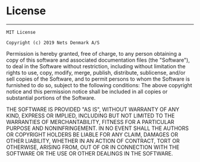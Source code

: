 # License
----

`MIT License`

`Copyright (c) 2019 Nets Denmark A/S`

Permission is hereby granted, free of charge, to any person obtaining a copy  of this software and associated documentation files (the "Software"), to deal  in the Software without restriction, including without limitation the rights to use, copy, modify, merge, publish, distribute, sublicense, and/or sell copies of the Software, and to permit persons to whom the Software is  furnished to do so, subject to the following conditions:
The above copyright notice and this permission notice shall be included in all copies or substantial portions of the Software.

THE SOFTWARE IS PROVIDED "AS IS", WITHOUT WARRANTY OF ANY KIND, EXPRESS OR IMPLIED, INCLUDING BUT NOT LIMITED TO THE WARRANTIES OF MERCHANTABILITY, FITNESS FOR A PARTICULAR PURPOSE AND NONINFRINGEMENT. IN NO EVENT SHALL THE AUTHORS OR COPYRIGHT HOLDERS BE LIABLE FOR ANY CLAIM, DAMAGES OR OTHER LIABILITY, WHETHER IN AN ACTION OF CONTRACT, TORT OR OTHERWISE, ARISING FROM, OUT OF OR IN CONNECTION WITH THE SOFTWARE OR THE USE OR OTHER DEALINGS IN THE SOFTWARE.
